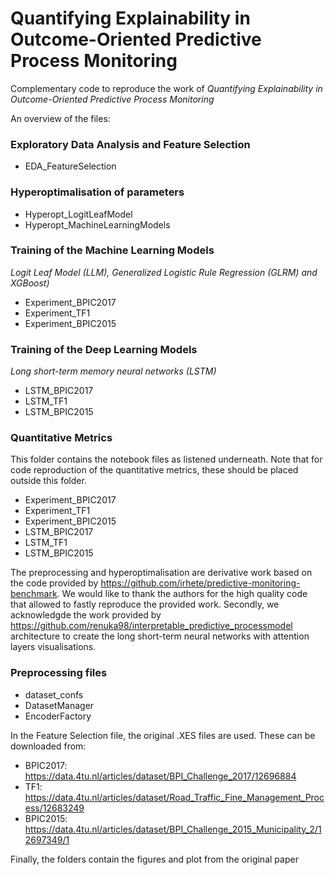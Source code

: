 # Quantifying Explainability in Outcome-Oriented Predictive Process Monitoring
Complementary code to reproduce the work of *Quantifying Explainability in Outcome-Oriented Predictive Process Monitoring*

An overview of the files:


### Exploratory Data Analysis and Feature Selection
- EDA_FeatureSelection

### Hyperoptimalisation of parameters
- Hyperopt_LogitLeafModel
- Hyperopt_MachineLearningModels

### Training of the Machine Learning Models
*Logit Leaf Model (LLM), Generalized Logistic Rule Regression (GLRM) and XGBoost)*
- Experiment_BPIC2017
- Experiment_TF1
- Experiment_BPIC2015

### Training of the Deep Learning Models
*Long short-term memory neural networks (LSTM)*
- LSTM_BPIC2017
- LSTM_TF1
- LSTM_BPIC2015

### Quantitative Metrics

This folder contains the notebook files as listened underneath. Note that for code reproduction of the quantitative metrics, these should be placed outside this folder.
- Experiment_BPIC2017
- Experiment_TF1
- Experiment_BPIC2015
- LSTM_BPIC2017
- LSTM_TF1
- LSTM_BPIC2015

The preprocessing and hyperoptimalisation are derivative work based on the code provided by https://github.com/irhete/predictive-monitoring-benchmark. 
 We would like to thank the authors for the high quality code that allowed to fastly reproduce the provided work.
Secondly, we acknowledgde the work provided by https://github.com/renuka98/interpretable_predictive_processmodel architecture to create the long short-term neural networks with attention layers visualisations.

### Preprocessing files 

- dataset_confs
- DatasetManager
- EncoderFactory

In the Feature Selection file, the original .XES files are used. These can be downloaded from:

- BPIC2017: https://data.4tu.nl/articles/dataset/BPI_Challenge_2017/12696884
- TF1: https://data.4tu.nl/articles/dataset/Road_Traffic_Fine_Management_Process/12683249
- BPIC2015: https://data.4tu.nl/articles/dataset/BPI_Challenge_2015_Municipality_2/12697349/1


Finally, the folders contain the figures and plot from the original paper




